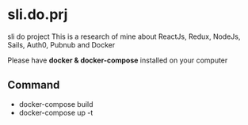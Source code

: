 # sli.do.prj
sli do project
This is a research of mine about ReactJs, Redux, NodeJs, Sails, Auth0, Pubnub and Docker

Please have **docker & docker-compose** installed on your computer

## Command
* docker-compose build
* docker-compose up -t